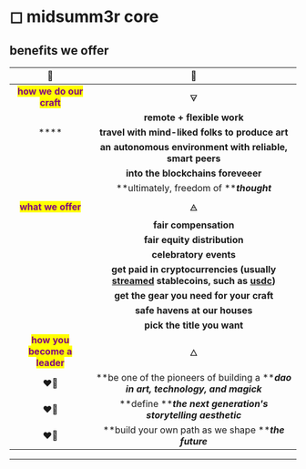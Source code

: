 # ◻ midsumm3r core

## benefits we offer

<mark style="color:green;"></mark>

|                               🧩                               |                                                                                      🧩                                                                                     |
| :------------------------------------------------------------: | :-------------------------------------------------------------------------------------------------------------------------------------------------------------------------: |
|   <mark style="color:purple;">**how we do our craft**</mark>   |                                                                                      🜃                                                                                     |
|                                                                |                                                                          **remote + flexible work**                                                                         |
|                              ****                              |                                                               **travel with mind-liked folks to produce art**                                                               |
|                                                                |                                                           **an autonomous environment with reliable, smart peers**                                                          |
|                                                                |                                                                      **into the blockchains foreveeer**                                                                     |
|                                                                |                                                                   **ultimately, freedom of **_**thought**_                                                                  |
|      <mark style="color:purple;">**what we offer**</mark>      |                                                                                      🜁                                                                                     |
|                                                                |                                                                            **fair compensation**                                                                            |
|                                                                |                                                                         **fair equity distribution**                                                                        |
|                                                                |                                                                            **celebratory events**                                                                           |
|                                                                | **get paid in cryptocurrencies (usually** [**streamed**](https://sablier.finance/) **stablecoins, such as** [**usdc**](https://coinmarketcap.com/currencies/usd-coin/)**)** |
|                                                                |                                                                   **get the gear you need for your craft**                                                                  |
|                                                                |                                                                        **safe havens at our houses**                                                                        |
|                                                                |                                                                         **pick the title you want**                                                                         |
| <mark style="color:purple;">**how you become a leader**</mark> |                                                                                      🜂                                                                                     |
|                              ❤️‍🔥                             |                                              **be one of the pioneers of building a **_**dao in art, technology, and magick**_                                              |
|                              ❤️‍🔥                             |                                                        **define **_**the next generation's storytelling aesthetic**_                                                        |
|                              ❤️‍🔥                             |                                                             **build your own path as we shape **_**the future**_                                                            |

****
